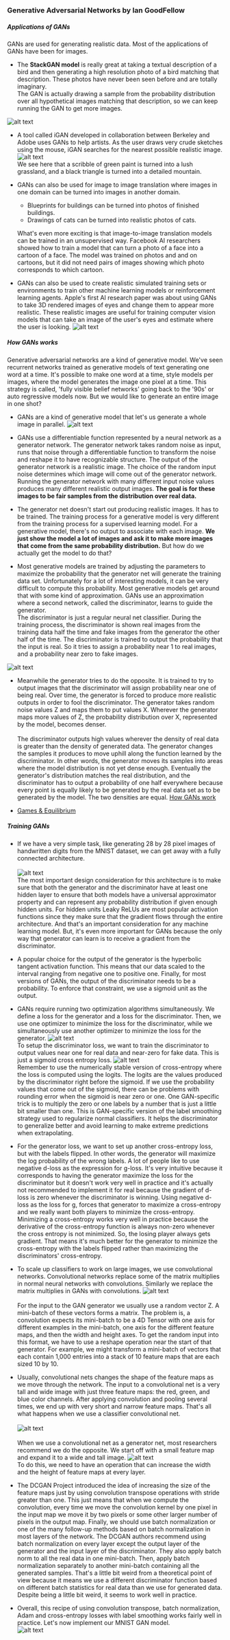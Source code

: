 ### Generative Adversarial Networks by Ian GoodFellow

##### Applications of GANs
GANs are used for generating realistic data. Most of the applications of GANs have been for images.
 * The **StackGAN model** is really great at taking a textual description of a bird and then generating a high resolution photo of a bird matching that description. These photos have never been seen before and are totally imaginary.<br/> The GAN is actually drawing a sample from the probability distribution over all hypothetical images matching that description, so we can keep running the GAN to get more images.

 ![alt text](Images/StackGAN.png)

 * A tool called iGAN developed in collaboration between Berkeley and Adobe uses GANs to help artists. As the user draws very crude sketches using the mouse, iGAN searches for the nearest possible realistic image. ![alt text](Images/iGAN.png) <br/> We see here that a scribble of green paint is turned into a lush grassland, and a black triangle is turned into a detailed mountain.

 * GANs can also be used for image to image translation where images in one domain can be turned into images in another domain.
    - Blueprints for buildings can be turned into photos of finished buildings.
    - Drawings of cats can be turned into realistic photos of cats.<br/>

    What's even more exciting is that image-to-image translation models can be trained in an unsupervised way. Facebook AI researchers showed how to train a model that can turn a photo of a face into a cartoon of a face. The model was trained on photos and and on cartoons, but it did not need pairs of images showing which photo corresponds to which cartoon.

* GANs can also be used to create realistic simulated training sets or environments to train other machine learning models or reinforcement learning agents. Apple's first AI research paper was about using GANs to take 3D rendered images of eyes and change them to appear more realistic. These realistic images are useful for training computer vision models that can take an image of the user's eyes and estimate where the user is looking. ![alt text](Images/3D.png)
##### How GANs works

Generative adversarial networks are a kind of generative model. We've seen recurrent networks trained as generative models of text generating one word at a time. It's possible to make one word at a time, style models per images, where the model generates the image one pixel at a time. This strategy is called, 'fully visible belief networks' going back to the '90s' or auto regressive models now.
But we would like to generate an entire image in one shot?<br/>
 * GANs are a kind of generative model that let's us generate a whole image in parallel. ![alt text](Images/gan.png)

 * GANs use a differentiable function represented by a neural network as a generator network. The generator network takes random noise as input, runs that noise through a differentiable function to transform the noise and reshape it to have recognizable structure. The output of the generator network is a realistic image. The choice of the random input noise determines which image will come out of the generator network. Running the generator network with many different input noise values produces many different realistic output images. **The goal is for these images to be fair samples from the distribution over real data.**

* The generator net doesn't start out producing realistic images. It has to be trained. The training process for a generative model is very different from the training process for a supervised learning model. For a generative model, there's no output to associate with each image. **We just show the model a lot of images and ask it to make more images that come from the same probability distribution.** But how do we actually get the model to do that?

* Most generative models are trained by adjusting the parameters to maximize the probability that the generator net will generate the training data set. Unfortunately for a lot of interesting models, it can be very difficult to compute this probability. Most generative models get around that with some kind of approximation. GANs use an approximation where a second network, called the discriminator, learns to guide the generator.<br/> The discriminator is just a regular neural net classifier. During the training process, the discriminator is shown real images from the training data half the time and fake images from the generator the other half of the time. The discriminator is trained to output the probability that the input is real. So it tries to assign a probability near 1 to real images, and a probability near zero to fake images.

![alt text](Images/dis.png)

* Meanwhile the generator tries to do the opposite. It is trained to try to output images that the discriminator will assign probability near one of being real. Over time, the generator is forced to produce more realistic outputs in order to fool the discriminator. The generator takes random noise values Z and maps them to put values X. Wherever the generator maps more values of Z, the probability distribution over X, represented by the model, becomes denser.<br/><br/>
The discriminator outputs high values wherever the density of real data is greater than the density of generated data. The generator changes the samples it produces to move uphill along the function learned by the discriminator. In other words, the generator moves its samples into areas where the model distribution is not yet dense enough. Eventually the generator's distribution matches the real distribution, and the discriminator has to output a probability of one half everywhere because every point is equally likely to be generated by the real data set as to be generated by the model. The two densities are equal. [How GANs work](https://www.youtube.com/watch?v=MF0QCP1OC9I)

* [Games & Equilibrium](https://www.youtube.com/watch?v=2zi8DOWIVas)
##### Training GANs
* If we have a very simple task, like generating 28 by 28 pixel images of handwritten digits from the MNIST dataset, we can get away with a fully connected architecture.<br/><br/> ![alt text](Images/Arch.png) <br/>The most important design consideration for this architecture is to make sure that both the generator and the discriminator have at least one hidden layer to ensure that both models have a universal approximator property and can represent any probability distribution if given enough hidden units. For hidden units Leaky ReLUs are most popular activation functions since they make sure that the gradient flows through the entire architecture. And that's an important consideration for any machine learning model. But, it's even more important for GANs because the only way that generator can learn is to receive a gradient from the discriminator.

* A popular choice for the output of the generator is the hyperbolic tangent activation function. This means that our data scaled to the interval ranging from negative one to positive one. Finally, for most versions of GANs, the output of the discriminator needs to be a probability. To enforce that constraint, we use a sigmoid unit as the output.

* GANs require running two optimization algorithms simultaneously. We define a loss for the generator and a loss for the discriminator. Then, we use one optimizer to minimize the loss for the discriminator, while we simultaneously use another optimizer to minimize the loss for the generator. ![alt text](Images/opt.png) <br/>To setup the discriminator loss, we want to train the discriminator to output values near one for real data and near-zero for fake data. This is just a sigmoid cross entropy loss. ![alt text](Images/stable.png) <br/>Remember to use the numerically stable version of cross-entropy where the loss is computed using the logits. The logits are the values produced by the discriminator right before the sigmoid. If we use the probability values that come out of the sigmoid, there can be problems with rounding error when the sigmoid is near zero or one. One GAN-specific trick is to multiply the zero or one labels by a number that is just a little bit smaller than one. This is GAN-specific version of the label smoothing strategy used to regularize normal classifiers. It helps the discriminator to generalize better and avoid learning to make extreme predictions when extrapolating.

* For the generator loss, we want to set up another cross-entropy loss, but with the labels flipped. In other words, the generator will maximize the log probability of the wrong labels. A lot of people like to use negative d-loss as the expression for g-loss. It's very intuitive because it corresponds to having the generator maximize the loss for the discriminator but it doesn't work very well in practice and it's actually not recommended to implement it for real because the gradient of d-loss is zero whenever the discriminator is winning. Using negative d-loss as the loss for g, forces that generator to maximize a cross-entropy and we really want both players to minimize the cross-entropy. Minimizing a cross-entropy works very well in practice because the derivative of the cross-entropy function is always non-zero whenever the cross entropy is not minimized. So, the losing player always gets gradient. That means it's much better for the generator to minimize the cross-entropy with the labels flipped rather than maximizing the discriminators' cross-entropy.

* To scale up classifiers to work on large images, we use convolutional networks. Convolutional networks replace some of the matrix multiplies in normal neural networks with convolutions. Similarly we replace the matrix multiplies in GANs with convolutions. ![alt text](Images/conv.png) <br/><br/>For the input to the GAN generator we usually use a random vector Z. A mini-batch of these vectors forms a matrix. The problem is, a convolution expects its mini-batch to be a 4D Tensor with one axis for different examples in the mini-batch, one axis for the different feature maps, and then the width and height axes. To get the random input into this format, we have to use a reshape operation near the start of that generator. For example, we might transform a mini-batch of vectors that each contain 1,000 entries into a stack of 10 feature maps that are each sized 10 by 10.

* Usually, convolutional nets changes the shape of the feature maps as we move through the network. The input to a convolutional net is a very tall and wide image with just three feature maps: the red, green, and blue color channels. After applying convolution and pooling several times, we end up with very short and narrow feature maps. That's all what happens when we use a classifier convolutional net.<br/><br/> ![alt text](Images/c1.png)<br/><br/>
When we use a convolutional net as a generator net, most researchers recommend we do the opposite. We start off with a small feature map and expand it to a wide and tall image. ![alt text](Images/c2.png)<br/>
To do this, we need to have an operation that can increase the width and the height of feature maps at every layer.

* The DCGAN Project introduced the idea of increasing the size of the feature maps just by using convolution transpose operations with stride greater than one. This just means that when we compute the convolution, every time we move the convolution kernel by one pixel in the input map we move it by two pixels or some other larger number of pixels in the output map. Finally, we should use batch normalization or one of the many follow-up methods based on batch normalization in most layers of the network. The DCGAN authors recommend using batch normalization on every layer except the output layer of the generator and the input layer of the discriminator. They also apply batch norm to all the real data in one mini-batch. Then, apply batch normalization separately to another mini-batch containing all the generated samples. That's a little bit weird from a theoretical point of view because it means we use a different discriminator function based on different batch statistics for real data than we use for generated data. Despite being a little bit weird, it seems to work well in practice.

* Overall, this recipe of using convolution transpose, batch normalization, Adam and cross-entropy losses with label smoothing works fairly well in practice. Let's now implement our MNIST GAN model.<br/> ![alt text](Images/mn.png)
